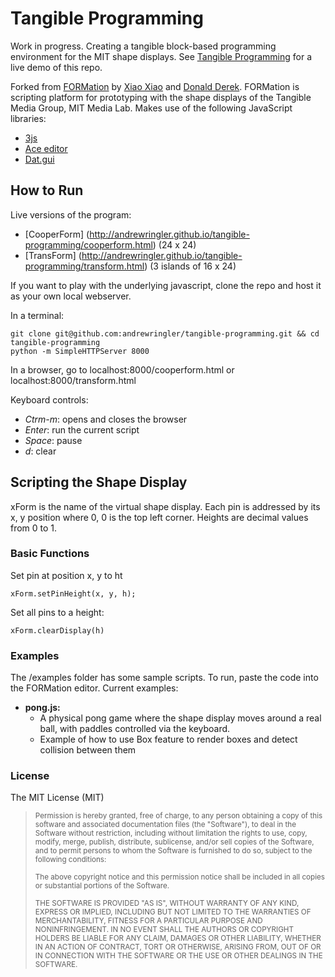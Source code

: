 # Tangible Programming

Work in progress. Creating a tangible block-based programming environment for the MIT shape displays. See [Tangible Programming](http://andrewringler.github.io/tangible-programming/) for a live demo of this repo.

Forked from [FORMation](https://github.com/xiaosquared/FORMation) by [Xiao Xiao](https://github.com/xiaosquared) and [Donald Derek](https://github.com/DonaldDerek). FORMation is scripting platform for prototyping with the shape displays of the Tangible Media Group, MIT Media Lab. Makes use of the following JavaScript libraries:
* [3js](http://threejs.org/)
* [Ace editor](https://ace.c9.io/)
* [Dat.gui](https://code.google.com/p/dat-gui/)

## How to Run

Live versions of the program:
* [CooperForm] (http://andrewringler.github.io/tangible-programming/cooperform.html) (24 x 24)
* [TransForm] (http://andrewringler.github.io/tangible-programming/transform.html) (3 islands of 16 x 24)

If you want to play with the underlying javascript, clone the repo and host it as your own local webserver.

In a terminal:
``` 
git clone git@github.com:andrewringler/tangible-programming.git && cd tangible-programming
python -m SimpleHTTPServer 8000
```
In a browser, go to localhost:8000/cooperform.html or localhost:8000/transform.html

Keyboard controls:
* _Ctrm-m_: opens and closes the browser
* _Enter_: run the current script
* _Space_: pause
* _d_: clear

## Scripting the Shape Display

xForm is the name of the virtual shape display. Each pin is addressed by its x, y position where 0, 0 is the top left corner. Heights are decimal values from 0 to 1.

### Basic Functions
Set pin at position x, y to ht
```
xForm.setPinHeight(x, y, h);
```

Set all pins to a height:
```
xForm.clearDisplay(h)
```

### Examples
The /examples folder has some sample scripts. To run, paste the code into the FORMation editor. Current examples:
* __pong.js:__ 
  * A physical pong game where the shape display moves around a real ball, with paddles controlled via the keyboard. 
  * Example of how to use Box feature to render boxes and detect collision between them

### License

The MIT License (MIT)

> <sup>Permission is hereby granted, free of charge, to any person obtaining a copy of this software and associated documentation files (the "Software"), to deal in the Software without restriction, including without limitation the rights to use, copy, modify, merge, publish, distribute, sublicense, and/or sell copies of the Software, and to permit persons to whom the Software is furnished to do so, subject to the following conditions:</sup>
>
> <sup>The above copyright notice and this permission notice shall be included in all copies or substantial portions of the Software.</sup>
>
> <sup>THE SOFTWARE IS PROVIDED "AS IS", WITHOUT WARRANTY OF ANY KIND, EXPRESS OR IMPLIED, INCLUDING BUT NOT LIMITED TO THE WARRANTIES OF MERCHANTABILITY, FITNESS FOR A PARTICULAR PURPOSE AND NONINFRINGEMENT. IN NO EVENT SHALL THE AUTHORS OR COPYRIGHT HOLDERS BE LIABLE FOR ANY CLAIM, DAMAGES OR OTHER LIABILITY, WHETHER IN AN ACTION OF CONTRACT, TORT OR OTHERWISE, ARISING FROM, OUT OF OR IN CONNECTION WITH THE SOFTWARE OR THE USE OR OTHER DEALINGS IN THE SOFTWARE.</sup>
